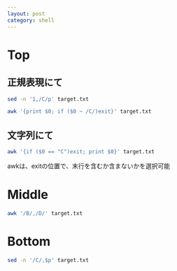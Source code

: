 ```yaml
---
layout: post
category: shell
---
```


# Top

## 正規表現にて

```sh
sed -n '1,/C/p' target.txt
```

```sh
awk '{print $0; if ($0 ~ /C/)exit}' target.txt
```

## 文字列にて

```sh
awk '{if ($0 == "C")exit; print $0}' target.txt
```
awkは、exitの位置で、末行を含むか含まないかを選択可能

# Middle

```sh
awk '/B/,/D/' target.txt
```

# Bottom

```sh
sed -n '/C/,$p' target.txt
```